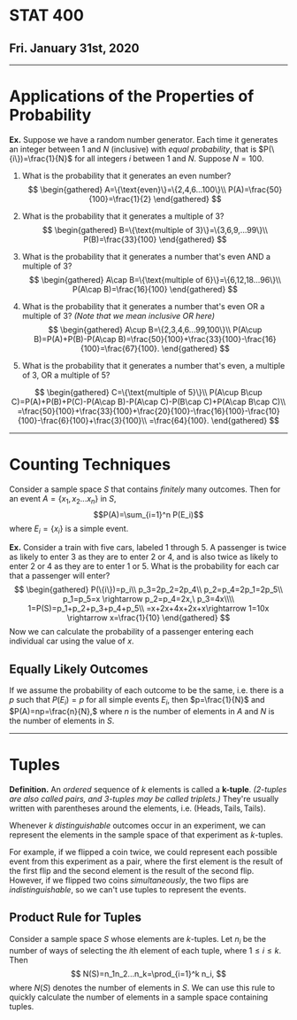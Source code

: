 # STAT 400
## Fri. January 31st, 2020
---
# Applications of the Properties of Probability
__Ex.__ Suppose we have a random number generator. Each time it generates an integer between $1$ and $N$ (inclusive) with _equal probability_, that is $P(\{i\})=\frac{1}{N}$ for all integers $i$ between $1$ and $N$.
Suppose $N=100$.

1. What is the probability that it generates an even number?
$$
\begin{gathered}
    A=\{\text{even}\}=\{2,4,6...100\}\\
    P(A)=\frac{50}{100}=\frac{1}{2}
\end{gathered}
$$

2. What is the probability that it generates a multiple of $3$?
$$
\begin{gathered}
    B=\{\text{multiple of 3}\}=\{3,6,9,...99\}\\
    P(B)=\frac{33}{100}
\end{gathered}
$$

3. What is the probability that it generates a number that's even AND a multiple of $3$?
$$
\begin{gathered}
    A\cap B=\{\text{multiple of 6}\}=\{6,12,18...96\}\\
    P(A\cap B)=\frac{16}{100}
\end{gathered}
$$

4. What is the probability that it generates a number that's even OR a multiple of $3$? _(Note that we mean inclusive OR here)_
$$
\begin{gathered}
    A\cup B=\{2,3,4,6...99,100\}\\
    P(A\cup B)=P(A)+P(B)-P(A\cap B)=\frac{50}{100}+\frac{33}{100}-\frac{16}{100}=\frac{67}{100}.
\end{gathered}
$$

5. What is the probability that it generates a number that's even, a multiple of $3$, OR a multiple of $5$?

$$
\begin{gathered}
    C=\{\text{multiple of 5}\}\\
    P(A\cup B\cup C)=P(A)+P(B)+P(C)-P(A\cap B)-P(A\cap C)-P(B\cap C)+P(A\cap B\cap C)\\
    =\frac{50}{100}+\frac{33}{100}+\frac{20}{100}-\frac{16}{100}-\frac{10}{100}-\frac{6}{100}+\frac{3}{100}\\
    =\frac{64}{100}.
\end{gathered}
$$

---
# Counting Techniques
Consider a sample space $S$ that contains _finitely_ many outcomes.
Then for an event $A=\{x_1,x_2...x_n\}$ in $S$, 
$$P(A)=\sum_{i=1}^n P(E_i)$$
where $E_i=\{x_i\}$ is a simple event.

__Ex.__ Consider a train with five cars, labeled $1$ through $5$.
A passenger is twice as likely to enter $3$ as they are to enter $2$ or $4$, and is also twice as likely to enter $2$ or $4$ as they are to enter $1$ or $5$. What is the probability for each car that a passenger will enter?
$$
\begin{gathered}
    P(\{i\})=p_i\\
    p_3=2p_2=2p_4\\
    p_2=p_4=2p_1=2p_5\\
    p_1=p_5=x \rightarrow p_2=p_4=2x,\ p_3=4x\\\\
    1=P(S)=p_1+p_2+p_3+p_4+p_5\\
    =x+2x+4x+2x+x\rightarrow 1=10x \rightarrow x=\frac{1}{10}
\end{gathered}
$$
Now we can calculate the probability of a passenger entering each individual car using the value of $x$.

## Equally Likely Outcomes
If we assume the probability of each outcome to be the same, i.e. there is a $p$ such that $P(E_i)=p$ for all simple events $E_i$, then $p=\frac{1}{N}$ and $P(A)=np=\frac{n}{N},$ where $n$ is the number of elements in $A$ and $N$ is the number of elements in $S$.

---
# Tuples
__Definition.__ An _ordered_ sequence of $k$ elements is called a __k-tuple__. _(2-tuples are also called pairs, and 3-tuples may be called triplets.)_ They're usually written with parentheses around the elements, i.e. $(\text{Heads}, \text{Tails}, \text{Tails})$.

Whenever $k$ _distinguishable_ outcomes occur in an experiment, we can represent the elements in the sample space of that experiment as $k$-tuples.

For example, if we flipped a coin twice, we could represent each possible event from this experiment as a pair, where the first element is the result of the first flip and the second element is the result of the second flip. However, if we flipped two coins _simultaneously_, the two flips are _indistinguishable_, so we can't use tuples to represent the events.

## Product Rule for Tuples
Consider a sample space $S$ whose elements are $k$-tuples. Let $n_i$ be the number of ways of selecting the $i$th element of each tuple, where $1\le i\le k$. Then
$$
N(S)=n_1n_2...n_k=\prod_{i=1}^k n_i,
$$ where $N(S)$ denotes the number of elements in $S$.
We can use this rule to quickly calculate the number of elements in a sample space containing tuples.